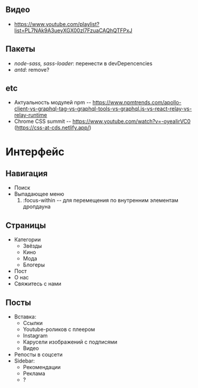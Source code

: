 Видео
---
- https://www.youtube.com/playlist?list=PL7NAk9A3ueyXGX00zl7FzuaCAQhQTFPxJ

Пакеты
---
- *node-sass, sass-loader*: перенести в devDepencencies
- *antd*: remove?

etc
---
- Актуальность модулей npm -- https://www.npmtrends.com/apollo-client-vs-graphql-tag-vs-graphql-tools-vs-graphql.js-vs-react-relay-vs-relay-runtime
- Chrome CSS summit -- https://www.youtube.com/watch?v=-oyeaIirVC0 (https://css-at-cds.netlify.app/)


Интерфейс
===

Навигация
---
- Поиск
- Выпадающее меню
  1. :focus-within -- для перемещения по внутренним элементам дропдауна


Страницы
---
- Категории
  - Звёзды
  - Кино
  - Мода
  - Блогеры
- Пост
- О нас
- Свяжитесь с нами

Посты
---
- Вставка: 
  - Ссылки
  - Youtube-роликов с плеером
  - Instagram
  - Карусели изображений с подписями
  - Видео
- Репосты в соцсети
- Sidebar:
  - Рекомендации
  - Реклама
  - ?